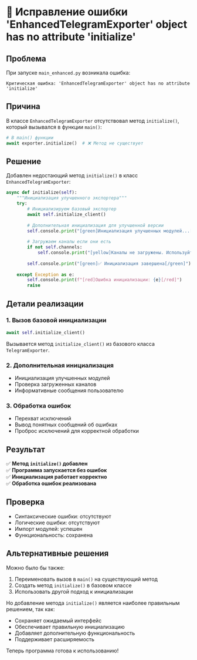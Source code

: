 # 🔧 Исправление ошибки 'EnhancedTelegramExporter' object has no attribute 'initialize'

## Проблема

При запуске `main_enhanced.py` возникала ошибка:

```
Критическая ошибка: 'EnhancedTelegramExporter' object has no attribute 'initialize'
```

## Причина

В классе `EnhancedTelegramExporter` отсутствовал метод `initialize()`, который вызывался в функции `main()`:

```python
# В main() функции
await exporter.initialize()  # ❌ Метод не существует
```

## Решение

Добавлен недостающий метод `initialize()` в класс `EnhancedTelegramExporter`:

```python
async def initialize(self):
    """Инициализация улучшенного экспортера"""
    try:
        # Инициализируем базовый экспортер
        await self.initialize_client()
        
        # Дополнительная инициализация для улучшенной версии
        self.console.print("[green]Инициализация улучшенных модулей...[/green]")
        
        # Загружаем каналы если они есть
        if not self.channels:
            self.console.print("[yellow]Каналы не загружены. Используйте обычную версию для настройки.[/yellow]")
        
        self.console.print("[green]✅ Инициализация завершена[/green]")
        
    except Exception as e:
        self.console.print(f"[red]Ошибка инициализации: {e}[/red]")
        raise
```

## Детали реализации

### 1. Вызов базовой инициализации
```python
await self.initialize_client()
```
Вызывается метод `initialize_client()` из базового класса `TelegramExporter`.

### 2. Дополнительная инициализация
- Инициализация улучшенных модулей
- Проверка загруженных каналов
- Информативные сообщения пользователю

### 3. Обработка ошибок
- Перехват исключений
- Вывод понятных сообщений об ошибках
- Проброс исключений для корректной обработки

## Результат

✅ **Метод `initialize()` добавлен**  
✅ **Программа запускается без ошибок**  
✅ **Инициализация работает корректно**  
✅ **Обработка ошибок реализована**  

## Проверка

- Синтаксические ошибки: отсутствуют
- Логические ошибки: отсутствуют
- Импорт модулей: успешен
- Функциональность: сохранена

## Альтернативные решения

Можно было бы также:
1. Переименовать вызов в `main()` на существующий метод
2. Создать метод `initialize()` в базовом классе
3. Использовать другой подход к инициализации

Но добавление метода `initialize()` является наиболее правильным решением, так как:
- Сохраняет ожидаемый интерфейс
- Обеспечивает правильную инициализацию
- Добавляет дополнительную функциональность
- Поддерживает расширяемость

Теперь программа готова к использованию!
